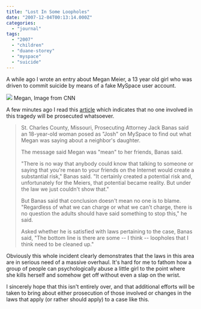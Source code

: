 ```yaml
---
title: "Lost In Some Loopholes"
date: "2007-12-04T00:13:14.000Z"
categories: 
  - "journal"
tags: 
  - "2007"
  - "children"
  - "duane-storey"
  - "myspace"
  - "suicide"
---
```


A while ago I wrote an entry about Megan Meier, a 13 year old girl who was driven to commit suicide by means of a fake MySpace user account.

![](images/art.myspace.megan.family.jpg) Megan, Image from CNN

A few minutes ago I read this [article](http://edition.cnn.com/2007/US/12/03/internet.suicide/index.html) which indicates that no one involved in this tragedy will be prosecuted whatsoever.

> St. Charles County, Missouri, Prosecuting Attorney Jack Banas said an 18-year-old woman posed as "Josh" on MySpace to find out what Megan was saying about a neighbor's daughter.
> 
> The message said Megan was "mean" to her friends, Banas said.
> 
> "There is no way that anybody could know that talking to someone or saying that you're mean to your friends on the Internet would create a substantial risk," Banas said. "It certainly created a potential risk and, unfortunately for the Meiers, that potential became reality. But under the law we just couldn't show that."
> 
> But Banas said that conclusion doesn't mean no one is to blame. "Regardless of what we can charge or what we can't charge, there is no question the adults should have said something to stop this," he said.
> 
> Asked whether he is satisfied with laws pertaining to the case, Banas said, "The bottom line is there are some -- I think -- loopholes that I think need to be cleaned up."

Obviously this whole incident clearly demonstrates that the laws in this area are in serious need of a massive overhaul. It's hard for me to fathom how a group of people can psychologically abuse a little girl to the point where she kills herself and somehow get off without even a slap on the wrist.

I sincerely hope that this isn't entirely over, and that additional efforts will be taken to bring about either prosecution of those involved or changes in the laws that apply (or rather should apply) to a case like this.
